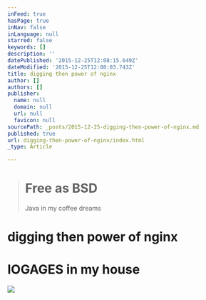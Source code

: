 ```yaml
---
inFeed: true
hasPage: true
inNav: false
inLanguage: null
starred: false
keywords: []
description: ''
datePublished: '2015-12-25T12:08:15.649Z'
dateModified: '2015-12-25T12:08:03.743Z'
title: digging then power of nginx
author: []
authors: []
publisher:
  name: null
  domain: null
  url: null
  favicon: null
sourcePath: _posts/2015-12-25-digging-then-power-of-nginx.md
published: true
url: digging-then-power-of-nginx/index.html
_type: Article

---
```

# 
> 
> # 
> 
> # Free as BSD
> 
> Java in my coffee dreams

# digging then power of nginx

# IOGAGES in my house
![](https://the-grid-user-content.s3-us-west-2.amazonaws.com/689b42e5-4145-481d-8a2d-5aa1b4236a29.png)